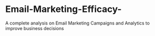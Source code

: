# Email-Marketing-Efficacy-
A complete analysis on Email Marketing Campaigns and Analytics to improve business decisions 
